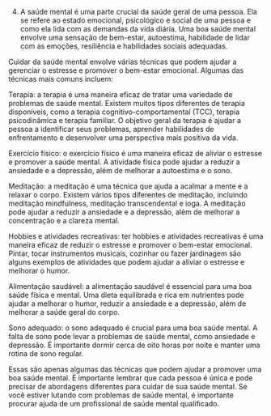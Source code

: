 
4) A saúde mental é uma parte crucial da saúde geral de uma pessoa. Ela se refere ao estado emocional, psicológico e social de uma pessoa e como ela lida com as demandas da vida diária. Uma boa saúde mental envolve uma sensação de bem-estar, autoestima, habilidade de lidar com as emoções, resiliência e habilidades sociais adequadas.

Cuidar da saúde mental envolve várias técnicas que podem ajudar a gerenciar o estresse e promover o bem-estar emocional. Algumas das técnicas mais comuns incluem:

Terapia: a terapia é uma maneira eficaz de tratar uma variedade de problemas de saúde mental. Existem muitos tipos diferentes de terapia disponíveis, como a terapia cognitivo-comportamental (TCC), terapia psicodinâmica e terapia familiar. O objetivo geral da terapia é ajudar a pessoa a identificar seus problemas, aprender habilidades de enfrentamento e desenvolver uma perspectiva mais positiva da vida.

Exercício físico: o exercício físico é uma maneira eficaz de aliviar o estresse e promover a saúde mental. A atividade física pode ajudar a reduzir a ansiedade e a depressão, além de melhorar a autoestima e o sono.

Meditação: a meditação é uma técnica que ajuda a acalmar a mente e a relaxar o corpo. Existem vários tipos diferentes de meditação, incluindo meditação mindfulness, meditação transcendental e ioga. A meditação pode ajudar a reduzir a ansiedade e a depressão, além de melhorar a concentração e a clareza mental.

Hobbies e atividades recreativas: ter hobbies e atividades recreativas é uma maneira eficaz de reduzir o estresse e promover o bem-estar emocional. Pintar, tocar instrumentos musicais, cozinhar ou fazer jardinagem são alguns exemplos de atividades que podem ajudar a aliviar o estresse e melhorar o humor.

Alimentação saudável: a alimentação saudável é essencial para uma boa saúde física e mental. Uma dieta equilibrada e rica em nutrientes pode ajudar a melhorar o humor, reduzir a ansiedade e a depressão, além de melhorar a saúde geral do corpo.

Sono adequado: o sono adequado é crucial para uma boa saúde mental. A falta de sono pode levar a problemas de saúde mental, como ansiedade e depressão. É importante dormir cerca de oito horas por noite e manter uma rotina de sono regular.

Essas são apenas algumas das técnicas que podem ajudar a promover uma boa saúde mental. É importante lembrar que cada pessoa é única e pode precisar de abordagens diferentes para cuidar de sua saúde mental. Se você estiver lutando com problemas de saúde mental, é importante procurar ajuda de um profissional de saúde mental qualificado.